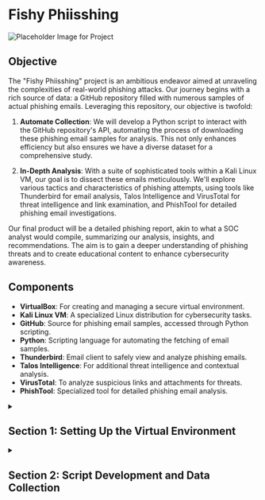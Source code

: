 # Fishy Phiisshing

![Placeholder Image for Project](https://i.imgur.com/linkToPlaceholderImage.png)

## Objective

The "Fishy Phiisshing" project is an ambitious endeavor aimed at unraveling the complexities of real-world phishing attacks. Our journey begins with a rich source of data: a GitHub repository filled with numerous samples of actual phishing emails. Leveraging this repository, our objective is twofold:

1. **Automate Collection**: We will develop a Python script to interact with the GitHub repository's API, automating the process of downloading these phishing email samples for analysis. This not only enhances efficiency but also ensures we have a diverse dataset for a comprehensive study.

2. **In-Depth Analysis**: With a suite of sophisticated tools within a Kali Linux VM, our goal is to dissect these emails meticulously. We'll explore various tactics and characteristics of phishing attempts, using tools like Thunderbird for email analysis, Talos Intelligence and VirusTotal for threat intelligence and link examination, and PhishTool for detailed phishing email investigations.

Our final product will be a detailed phishing report, akin to what a SOC analyst would compile, summarizing our analysis, insights, and recommendations. The aim is to gain a deeper understanding of phishing threats and to create educational content to enhance cybersecurity awareness.

## Components

- **VirtualBox**: For creating and managing a secure virtual environment.
- **Kali Linux VM**: A specialized Linux distribution for cybersecurity tasks.
- **GitHub**: Source for phishing email samples, accessed through Python scripting.
- **Python**: Scripting language for automating the fetching of email samples.
- **Thunderbird**: Email client to safely view and analyze phishing emails.
- **Talos Intelligence**: For additional threat intelligence and contextual analysis.
- **VirusTotal**: To analyze suspicious links and attachments for threats.
- **PhishTool**: Specialized tool for detailed phishing email analysis.


<details>
  <summary><h2><b>Section 1: Setting Up the Virtual Environment</b></h2></summary>
  This section outlines the initial setup of our Kali Linux virtual machine for the phishing analysis project. We'll begin by updating the system, followed by installing Thunderbird, and ensuring our Python environment is properly configured.

  - **Step 1: Update and Upgrade Kali Linux**:  
    Our first step is to update the Kali Linux system to ensure we have the latest security patches and functionalities.
    ```bash
    sudo apt update && sudo apt upgrade -y
    ```
    ![Placeholder Image 1 for Update](https://i.imgur.com/linkToUpdateImage1.png)
    
  - **Step 2: Install Thunderbird**:  
    Then, we proceed to install Thunderbird, our chosen application for securely managing and viewing phishing emails.
    ```bash
    sudo apt install thunderbird -y
    ```
    ![Placeholder Image 1 for Thunderbird](https://i.imgur.com/linkToThunderbirdImage1.png)

  - **Step 3: Set Up Python Environment**:  
    Finally, we'll verify that Python is installed and ready, and then set up pip, Python's package manager. We'll also install the 'requests' library, which is crucial for our scripting tasks.
    - Confirm Python installation:
      ```bash
      python3 --version
      ```
    - Install Python if necessary:
      ```bash
      sudo apt install python3 -y
      ```
    - Check pip installation and install 'requests':
      ```bash
      pip3 --version
      pip3 install requests
      ```
    ![Placeholder Image 1 for Python Setup](https://i.imgur.com/linkToPythonSetupImage1.png)

  With these steps completed, our Kali Linux VM is fully prepared with the latest updates, Thunderbird is ready for email analysis, and our Python environment is equipped for scripting. This forms a robust foundation for our phishing email analysis endeavor.

</details>


<details>
  <summary><h2><b>Section 2: Script Development and Data Collection</b></h2></summary>
  In this section, we'll dive into the development of our Python script. This script will interact with the GitHub API to automate the downloading of phishing email samples.

  **Discovering the Data Source**
  Our search for real-world phishing samples begins with a simple Google search: "github phishing pot". The search results lead us to a GitHub repository containing a collection of phishing emails.

  ![Screenshot of Google search result](path-to-your-screenshot-of-google-search)

  Upon visiting the repository, we note the following details which are crucial for our script:

  - GitHub Username: `rf-peixoto`
  - Repository Name: `phishing_pot`
  - Branch Name: `main`
  - Folder Containing Emails: `email`

  ![Screenshot of the GitHub repository](path-to-your-screenshot-of-github-repo)

  With this information, we can begin crafting our script.

  **Crafting the Python Script**
  The script is developed in Python, a powerful language for automation tasks. It includes comments to guide us through its functionality:<br><br>

  <details>
    <summary>Download_Emails.py <b>(CLICK HERE TO VIEW)</b></summary>
  
    ```python
    import requests  # Importing the requests library to handle HTTP requests
    import os  # Importing the os library for interacting with the operating system

    # Setting variables for GitHub repository details
    github_username = 'rf-peixoto'  # GitHub username
    repository_name = 'phishing_pot'  # Repository name
    branch_name = 'main'  # Branch name

    # Setting the folder in the GitHub repo and the local directory to save files
    github_folder = 'email'  # Folder name in the GitHub repository
    local_folder = '/home/thuynh808/Desktop/Phishing/samples/'  # Local folder path for saving files

    # Constructing the URL to access the contents of the specified folder in the GitHub repository
    url = f'https://api.github.com/repos/{github_username}/{repository_name}/contents/{github_folder}?ref={branch_name}'

    # Making an HTTP GET request to the GitHub API
    response = requests.get(url)
    # Checking if the request was successful
    if response.status_code == 200:
        files = response.json()  # Parsing the response to JSON to get a list of files
        # Iterating over each file in the folder
        for file in files:
            # Checking if the file is an email file (.eml)
            if file['name'].endswith('.eml'):
                # Making a GET request to download the file
                download_response = requests.get(file['download_url'])
                # Checking if the download was successful
                if download_response.status_code == 200:
                    # Opening/creating a file in write-binary mode in the specified local directory
                    with open(os.path.join(local_folder, file['name']), 'wb') as f:
                        f.write(download_response.content)  # Writing the content of the download to the file
                    print(f'Downloaded: {file["name"]}')  # Printing a confirmation message
                else:
                    print(f'Failed to download: {file["name"]}')  # Printing an error message if download fails
    else:
        print(f'Failed to access GitHub folder: {github_folder}')  # Printing an error message if GitHub folder access fails
    ```
    </details>

  ![Placeholder Image for Script Development](https://i.imgur.com/linkToScriptDevImage.png)
  
</details>


<details>
  <summary><h2><b>Section 3: Analyzing Phishing Emails</b></h2></summary>
  Here, we focus on the detailed analysis of the phishing emails using our chosen tools.

  - **Email Examination with Thunderbird**:  
    We'll utilize Thunderbird to inspect the contents and structure of each email.
  - **Threat Assessment**:  
    Using Talos Intelligence and VirusTotal, we'll evaluate any links or attachments for threats.
  - **Using PhishTool**:  
    This tool will help us in deeper analysis, including header examination and pattern identification.

  ![Placeholder Image for Email Analysis](https://i.imgur.com/linkToEmailAnalysisImage.png)
</details>

<details>
  <summary><h2><b>Section 4: Compiling the Phishing Report</b></h2></summary>
  Our final task is to compile a comprehensive phishing report that encapsulates our findings and insights.

  - **Report Structure**:  
    Outline of the report, including types of attacks, common traits, and notable patterns.
  - **Key Findings**:  
    Summarization of the most significant insights from our analysis.
  - **Recommendations**:  
    Practical advice and strategies based on our findings.

  ![Placeholder Image for Report Compilation](https://i.imgur.com/linkToReportCompilationImage.png)
</details>

<details>
  <summary><h2><b>Section 5: Reflection and SOC Analyst Insights</b></h2></summary>
  In this concluding section, we reflect on the entire project and its implications in the real world of cybersecurity.

  - **Project Reflection**:  
    Discuss the skills and knowledge gained throughout the project.
  - **SOC Analyst Role Simulation**:  
    How this project simulates the role of a SOC analyst and its relevance to actual cybersecurity scenarios.

  ![Placeholder Image for Reflection](https://i.imgur.com/linkToReflectionImage.png)
</details>
